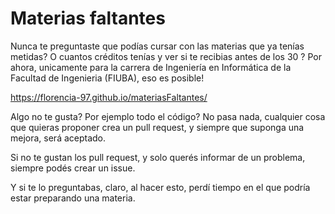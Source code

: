 # Materias faltantes

Nunca te preguntaste que podías cursar con las materias que ya tenías metidas? O cuantos créditos tenías y ver si te recibias antes de los 30 ?
Por ahora, unicamente para la carrera de Ingeniería en Informática de la Facultad de Ingenieria (FIUBA), eso es posible!

https://florencia-97.github.io/materiasFaltantes/

Algo no te gusta? Por ejemplo todo el código? No pasa nada, cualquier cosa que quieras proponer crea un pull request, y siempre que suponga una mejora, será aceptado. 

Si no te gustan los pull request, y solo querés informar de un problema, siempre podés crear un issue.

Y si te lo preguntabas, claro, al hacer esto, perdí tiempo en el que podría estar preparando una materia.
